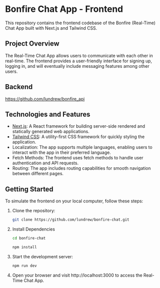 # Bonfire Chat App - Frontend

This repository contains the frontend codebase of the Bonfire (Real-Time) Chat App built with Next.js and Tailwind CSS.

## Project Overview

The Real-Time Chat App allows users to communicate with each other in real-time. The frontend provides a user-friendly interface for signing up, logging in, and will eventually include messaging features among other users.

## Backend

https://github.com/lundrew/bonfire_api

## Technologies and Features

- [Next.js](https://nextjs.org): A React framework for building server-side rendered and statically generated web applications.
- [Tailwind CSS](https://tailwindcss.com): A utility-first CSS framework for quickly styling the application.
- Localization: The app supports multiple languages, enabling users to interact with the app in their preferred language.
- Fetch Methods: The frontend uses fetch methods to handle user authentication and API requests.
- Routing: The app includes routing capabilities for smooth navigation between different pages.

## Getting Started

To simulate the frontend on your local computer, follow these steps:

1. Clone the repository:

   ```bash
   git clone https://github.com/lundrew/bonfire-chat.git

   ```

2. Install Dependencies

   ```bash
   cd bonfire-chat
   ```

   ```bash
   npm install

   ```

3. Start the development server:

   ```bash
   npm run dev

   ```

4. Open your browser and visit http://localhost:3000 to access the Real-Time Chat App.
